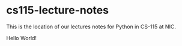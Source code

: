 # cs115-lecture-notes
This is the location of our lectures notes for Python in CS-115 at NIC.

Hello World!
